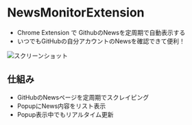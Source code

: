 # NewsMonitorExtension

* Chrome Extension で GithubのNewsを定周期で自動表示する
* いつでもGitHubの自分アカウントのNewsを確認できて便利！

![スクリーンショット](https://dl.dropboxusercontent.com/u/1215986/NewsMonitor.jpg)

## 仕組み
* GitHubのNewsページを定周期でスクレイピング
* PopupにNews内容をリスト表示
* Popup表示中でもリアルタイム更新

